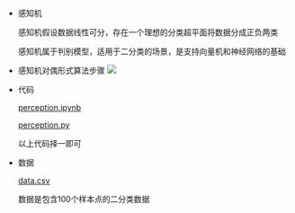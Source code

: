 
+ 感知机

  感知机假设数据线性可分，存在一个理想的分类超平面将数据分成正负两类

  感知机属于判别模型，适用于二分类的场景，是支持向量机和神经网络的基础

+ 感知机对偶形式算法步骤
  ![](https://timgsa.baidu.com/timg?image&quality=80&size=b9999_10000&sec=1553575213207&di=72e2138e1a5de7af5dc2224d7294bccc&imgtype=0&src=http%3A%2F%2Fmmbiz.qpic.cn%2Fmmbiz_jpg%2FjXQJ6b7CBHrsdDkJxVIV0lGMnzRtm1esvtuxUibicP1dmLf5klicFjeIT0E3qkUgTmW9LMfObW5JdzNxbb2daBk2w%2F640%3Fwx_fmt%3Djpeg)

+ 代码

  [perception.ipynb](https://github.com/baiyang2464/AI/blob/master/ml/PLA/perception.ipynb) 

  [perception.py](https://github.com/baiyang2464/AI/blob/master/ml/PLA/perception.py) 

  以上代码择一即可

+ 数据

  [data.csv](https://github.com/baiyang2464/AI/blob/master/ml/PLA/data.csv) 

  数据是包含100个样本点的二分类数据
